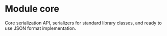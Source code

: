 # Module core

Core serialization API, serializers for standard library classes, and ready to use JSON
format implementation.

